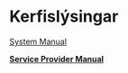 # Kerfislýsingar

[System Manual](system/system-manual.md)

[**Service Provider Manual**](system/service-provider-manual.md)
